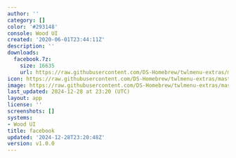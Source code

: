 ```yaml
---
author: ''
category: []
color: '#293148'
console: Wood UI
created: '2020-06-01T23:44:11Z'
description: ''
downloads:
  facebook.7z:
    size: 16635
    url: https://raw.githubusercontent.com/DS-Homebrew/twlmenu-extras/master/_nds/TWiLightMenu/akmenu/themes/facebook.7z
icon: https://raw.githubusercontent.com/DS-Homebrew/twlmenu-extras/master/_nds/TWiLightMenu/akmenu/themes/meta/facebook/icon.png
image: https://raw.githubusercontent.com/DS-Homebrew/twlmenu-extras/master/_nds/TWiLightMenu/akmenu/themes/meta/facebook/icon.png
last_updated: 2024-12-28 at 23:20 (UTC)
layout: app
license: ''
screenshots: []
systems:
- Wood UI
title: facebook
updated: '2024-12-28T23:20:48Z'
version: v1.0.0
---
```

